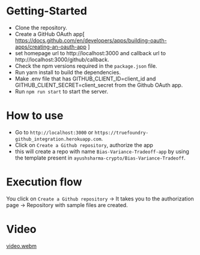 # Getting-Started

  - Clone the repository.
  - Create a GitHub OAuth app[ https://docs.github.com/en/developers/apps/building-oauth-apps/creating-an-oauth-app ]  
  - set homepage url to http://localhost:3000 and callback url to http://localhost:3000/github/callback.
  - Check the npm versions required in the `package.json` file.
  - Run yarn install to build the dependencies.
  - Make .env file that has GITHUB_CLIENT_ID=client_id and GITHUB_CLIENT_SECRET=client_secret from the Github OAuth app.
  - Run `npm run start` to start the server.

# How to use

- Go to `http://localhost:3000` or `https://truefoundry-github_integration.herokuapp.com`.
- Click on `Create a Github repository`, authorize the app 
- this will create a repo with name `Bias-Variance-Tradeoff-app` by using the template present in `ayushsharma-crypto/Bias-Variance-Tradeoff`.

# Execution flow

You click on  `Create a Github repository` -> It takes you to the authorization page -> Repository with sample files are created.

# Video

[video.webm](https://user-images.githubusercontent.com/55908221/223843055-f4a98385-5274-4c48-b93f-c8ad367950f5.webm)
